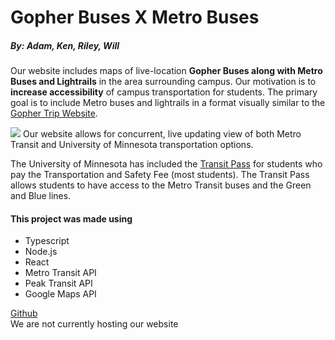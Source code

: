 # Gopher Buses X Metro Buses
##### *By: Adam, Ken, Riley, Will*
Our website includes maps of live-location **Gopher Buses along with Metro Buses and Lightrails** in the area surrounding campus. 
Our motivation is to **increase accessibility** of campus transportation for students. The primary goal is to include Metro buses and lightrails
in a format visually similar to the [Gopher Trip Website](https://umn.rider.peaktransit.com/).

![]([https://raw.github.umn.edu/joh20327/Gopher-City-Bus/Develop/gophermetrowebsite.png?token=GHSAT0AAAAAAAAA2I62OSM5UBDQJ444OLAWZNLLNJA](https://raw.github.umn.edu/joh20327/Gopher-City-Bus/Develop/gophermetrowebsite.png?token=GHSAT0AAAAAAAAA2PHYLFBTOPZCD5HG634AZN4H7IQ))
Our website allows for concurrent, live updating view of both Metro Transit and University of Minnesota transportation options.

The University of Minnesota has included the [Transit Pass](https://pts.umn.edu/Transit/Transit-Passes/Universal-Transit-Pass "UMN Transit Pass") for students who pay the Transportation and Safety Fee (most students). 
The Transit Pass allows students to have access to the Metro Transit buses and the Green and Blue lines. 

#### This project was made using 
- Typescript
- Node.js
- React
- Metro Transit API
- Peak Transit API
- Google Maps API 


[Github](https://github.umn.edu/joh20327/Gopher-City-Bus) \
We are not currently hosting our website
